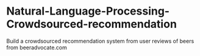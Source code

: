 # Natural-Language-Processing-Crowdsourced-recommendation
Build a crowdsourced recommendation system from user reviews of beers from beeradvocate.com
